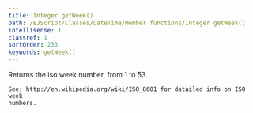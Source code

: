 ```yaml
---
title: Integer getWeek()
path: /EJScript/Classes/DateTime/Member functions/Integer getWeek()
intellisense: 1
classref: 1
sortOrder: 233
keywords: getWeek()
---
```


Returns the iso week number, from 1 to 53.


    See: http://en.wikipedia.org/wiki/ISO_8601 for datailed info on ISO week
    numbers.


